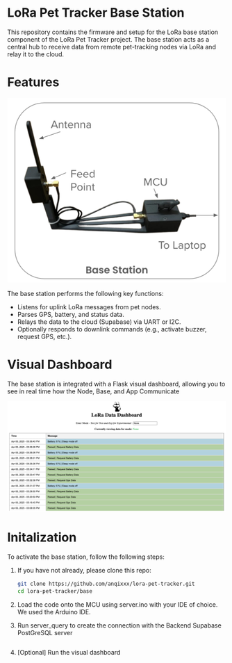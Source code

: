 LoRa Pet Tracker Base Station
=========

This repository contains the firmware and setup for the LoRa base station component of the LoRa Pet Tracker project. The base station acts as a central hub to receive data from remote pet-tracking nodes via LoRa and relay it to the cloud.

Features
=========

![Base Station Overview](images/basestation.png)


The base station performs the following key functions:

- Listens for uplink LoRa messages from pet nodes.
- Parses GPS, battery, and status data.
- Relays the data to the cloud (Supabase) via UART or I2C.
- Optionally responds to downlink commands (e.g., activate buzzer, request GPS, etc.).

Visual Dashboard
=========

The base station is integrated with a Flask visual dashboard, allowing you to see in real time how the Node, Base, and App Communicate

![Dashboard Overview](images/dashboard.png)

Initalization
=========
To activate the base station, follow the following steps:

1. If you have not already, please clone this repo:
   ```bash
   git clone https://github.com/anqixxx/lora-pet-tracker.git
   cd lora-pet-tracker/base 

2. Load the code onto the MCU using server.ino with your IDE of choice. We used the Arduino IDE.

3. Run server_query to create the connection with the Backend Supabase PostGreSQL server
   ```python  server_query.py

4. [Optional] Run the visual dashboard
   ```python server_visual.py 